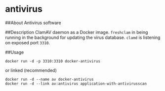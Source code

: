 # antivirus

##About
Antivirus software

##Description
ClamAV daemon as a Docker image. 
`freshclam` in being running in the background for updating the virus database. 
`clamd` is listening on exposed port `3310`.

##Usage

    docker run -d -p 3310:3310 docker-antivirus
    
or linked (recommended)

    docker run -d --name av docker-antivirus
    docker run -d --link av:antivirus application-with-antivirusscan

